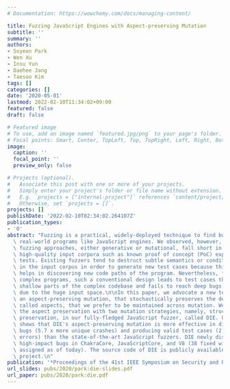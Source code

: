 ```yaml
---
# Documentation: https://wowchemy.com/docs/managing-content/

title: Fuzzing JavaScript Engines with Aspect-preserving Mutation
subtitle: ''
summary: ''
authors:
- Soyeon Park
- Wen Xu
- Insu Yun
- Daehee Jang
- Taesoo Kim
tags: []
categories: []
date: '2020-05-01'
lastmod: 2022-02-10T11:34:02+09:00
featured: false
draft: false

# Featured image
# To use, add an image named `featured.jpg/png` to your page's folder.
# Focal points: Smart, Center, TopLeft, Top, TopRight, Left, Right, BottomLeft, Bottom, BottomRight.
image:
  caption: ''
  focal_point: ''
  preview_only: false

# Projects (optional).
#   Associate this post with one or more of your projects.
#   Simply enter your project's folder or file name without extension.
#   E.g. `projects = ["internal-project"]` references `content/project/deep-learning/index.md`.
#   Otherwise, set `projects = []`.
projects: []
publishDate: '2022-02-10T02:34:02.264107Z'
publication_types:
- '0'
abstract: "Fuzzing is a practical, widely-deployed technique to find bugs in complex,\
  \ real-world programs like JavaScript engines. We observed, however, that existing\
  \ fuzzing approaches, either generative or mutational, fall short in fully harvesting\
  \ high-quality input corpora such as known proof of concept (PoC) exploits or unit\
  \ tests. Existing fuzzers tend to destruct subtle semantics or conditions encoded\
  \ in the input corpus in order to generate new test cases because this approach\
  \ helps in discovering new code paths of the program. Nevertheless, for JavaScript-like\
  \ complex programs, such a conventional design leads to test cases that tackle only\
  \ shallow parts of the complex codebase and fails to reach deep bugs effectively\
  \ due to the huge input space.\n\nIn this paper, we advocate a new technique, called\
  \ an aspect-preserving mutation, that stochastically preserves the desirable properties,\
  \ called aspects, that we prefer to be maintained across mutation. We demonstrate\
  \ the aspect preservation with two mutation strategies, namely, structure and type\
  \ preservation, in our fully-fledged JavaScript fuzzer, called DIE. Our evaluation\
  \ shows that DIE's aspect-preserving mutation is more effective in discovering new\
  \ bugs (5.7 x more unique crashes) and producing valid test cases (2.4 x fewer runtime\
  \ errors) than the state-of-the-art JavaScript fuzzers. DIE newly discovered 48\
  \ high-impact bugs in ChakraCore, JavaScriptCore, and V8 (38 fixed with 12 CVEs\
  \ assigned as of today). The source code of DIE is publicly available as an open-source\
  \ project.\n"
publication: '*Proceedings of the 41st IEEE Symposium on Security and Privacy (Oakland)*'
url_slides: pubs/2020/park:die-slides.pdf
url_paper: pubs/2020/park:die.pdf
---
```

